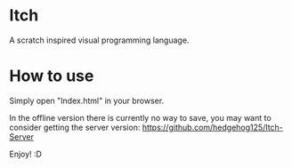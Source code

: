 # Itch
A scratch inspired visual programming language. 


# How to use
Simply open "Index.html" in your browser.

In the offline version there is currently no way to save, you may want to consider getting the server version: https://github.com/hedgehog125/Itch-Server

Enjoy! :D
